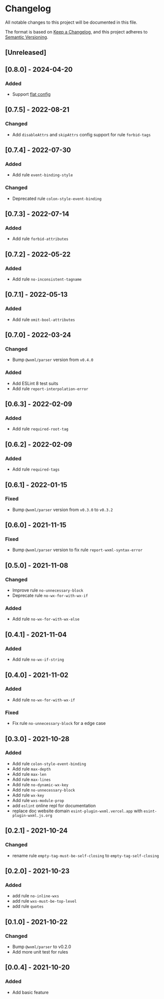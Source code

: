 # Changelog
All notable changes to this project will be documented in this file.

The format is based on [Keep a Changelog](https://keepachangelog.com/en/1.0.0/),
and this project adheres to [Semantic Versioning](https://semver.org/spec/v2.0.0.html).

## [Unreleased]

## [0.8.0] - 2024-04-20
### Added
- Support [flat config](https://eslint.org/docs/latest/use/configure/migration-guide)

## [0.7.5] - 2022-08-21
### Changed
- Add `disableAttrs` and `skipAttrs` config support for rule `forbid-tags`

## [0.7.4] - 2022-07-30
### Added
- Add rule `event-binding-style`
### Changed
- Deprecated rule `colon-style-event-binding`

## [0.7.3] - 2022-07-14
### Added
- Add rule `forbid-attributes`

## [0.7.2] - 2022-05-22
### Added
- Add rule `no-inconsistent-tagname`

## [0.7.1] - 2022-05-13
### Added
- Add rule `omit-bool-attributes`

## [0.7.0] - 2022-03-24
### Changed
- Bump `@wxml/parser` version from `v0.4.0`
### Added
- Add ESLint 8 test suits
- Add rule `report-interpolation-error`

## [0.6.3] - 2022-02-09
### Added
- Add rule `required-root-tag`

## [0.6.2] - 2022-02-09
### Added
- Add rule `required-tags`

## [0.6.1] - 2022-01-15
### Fixed
- Bump `@wxml/parser` version from `v0.3.0` to `v0.3.2`

## [0.6.0] - 2021-11-15
### Fixed
- Bump `@wxml/parser` version to fix rule `report-wxml-syntax-error`

## [0.5.0] - 2021-11-08
### Changed
- Improve rule `no-unnecessary-block`
- Deprecate rule `no-wx-for-with-wx-if`
### Added
- Add rule `no-wx-for-with-wx-else`

## [0.4.1] - 2021-11-04
### Added
- Add rule `no-wx-if-string`

## [0.4.0] - 2021-11-02
### Added
- Add rule `no-wx-for-with-wx-if`

### Fixed
- Fix rule `no-unnecessary-block` for a edge case

## [0.3.0] - 2021-10-28
### Added
- Add rule `colon-style-event-binding`
- Add rule `max-depth`
- Add rule `max-len`
- Add rule `max-lines`
- Add rule `no-dynamic-wx-key`
- Add rule `no-unnecessary-block`
- Add rule `wx-key`
- Add rule `wxs-module-prop`
- add `eslint` online repl for documentation
- replace doc website domain `esint-plugin-wxml.vercel.app` with `esint-plugin-wxml.js.org`

## [0.2.1] - 2021-10-24
### Changed
- rename rule `empty-tag-must-be-self-closing` to `empty-tag-self-closing`

## [0.2.0] - 2021-10-23
### Added
- add rule `no-inline-wxs`
- add rule `wxs-must-be-top-level`
- add rule `quotes`

## [0.1.0] - 2021-10-22
### Changed
- Bump `@wxml/parser` to v0.2.0
- Add more unit test for rules

## [0.0.4] - 2021-10-20
### Added
- Add basic feature
